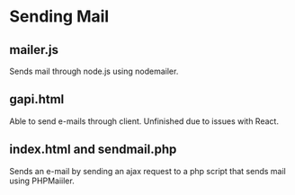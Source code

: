 # Sending Mail

## mailer.js
Sends mail through node.js using nodemailer.

## gapi.html
Able to send e-mails through client. Unfinished due to issues with React.

## index.html and sendmail.php
Sends an e-mail by sending an ajax request to a php script that sends mail using PHPMaiiler.
